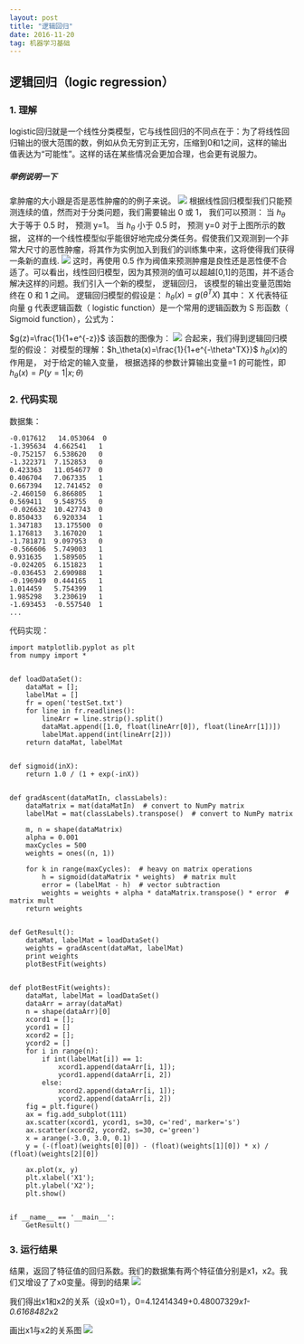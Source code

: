 ```yaml
---
layout: post
title: "逻辑回归"
date: 2016-11-20   
tag: 机器学习基础 
---
```



## 逻辑回归（logic regression）
### 1. 理解
logistic回归就是一个线性分类模型，它与线性回归的不同点在于：为了将线性回归输出的很大范围的数，例如从负无穷到正无穷，压缩到0和1之间，这样的输出值表达为“可能性”。这样的话在某些情况会更加合理，也会更有说服力。
##### 举例说明一下
拿肿瘤的大小跟是否是恶性肿瘤的的例子来说。
![](https://ws2.sinaimg.cn/large/006tNc79ly1fsuxe7yjtdj30pq03xmxo.jpg)
根据线性回归模型我们只能预测连续的值，然而对于分类问题，我们需要输出 0 或 1，
我们可以预测：
    当 $h_\theta$ 大于等于 0.5 时， 预测 y=1。
    当 $h_\theta$ 小于 0.5 时， 预测 y=0 对于上图所示的数据， 这样的一个线性模型似乎能很好地完成分类任务。假使我们又观测到一个非常大尺寸的恶性肿瘤，将其作为实例加入到我们的训练集中来，这将使得我们获得一条新的直线.
![](https://ws2.sinaimg.cn/large/006tNc79ly1fsuxf3q0i0j30j205v3z1.jpg)
这时，再使用 0.5 作为阀值来预测肿瘤是良性还是恶性便不合适了。可以看出，线性回归模型，因为其预测的值可以超越[0,1]的范围，并不适合解决这样的问题。我们引入一个新的模型， 逻辑回归， 该模型的输出变量范围始终在 0 和 1 之间。 逻辑回归模型的假设是： 
$h_\theta(x)=g(\theta^TX)$
其中：
X 代表特征向量
g 代表逻辑函数（ logistic function）是一个常用的逻辑函数为 S 形函数（ Sigmoid function），公式为：

$g(z)=\frac{1}{1+e^{-z}}$
该函数的图像为：
![](https://ws2.sinaimg.cn/large/006tNc79ly1fsuxfjs04mj30ha07o74h.jpg)
合起来，我们得到逻辑回归模型的假设：
对模型的理解：$h_\theta(x)=\frac{1}{1+e^{-\theta^TX}}$
$h_\theta(x)$的作用是， 对于给定的输入变量， 根据选择的参数计算输出变量=1 的可能性，即$h_\theta(x)=P(y=1|x;\theta)$
### 2. 代码实现
数据集：
```
-0.017612   14.053064  0
-1.395634  4.662541   1
-0.752157  6.538620   0
-1.322371  7.152853   0
0.423363   11.054677  0
0.406704   7.067335   1
0.667394   12.741452  0
-2.460150  6.866805   1
0.569411   9.548755   0
-0.026632  10.427743  0
0.850433   6.920334   1
1.347183   13.175500  0
1.176813   3.167020   1
-1.781871  9.097953   0
-0.566606  5.749003   1
0.931635   1.589505   1
-0.024205  6.151823   1
-0.036453  2.690988   1
-0.196949  0.444165   1
1.014459   5.754399   1
1.985298   3.230619   1
-1.693453  -0.557540  1
...
```
代码实现：
```
import matplotlib.pyplot as plt
from numpy import *


def loadDataSet():
    dataMat = [];
    labelMat = []
    fr = open('testSet.txt')
    for line in fr.readlines():
        lineArr = line.strip().split()
        dataMat.append([1.0, float(lineArr[0]), float(lineArr[1])])
        labelMat.append(int(lineArr[2]))
    return dataMat, labelMat


def sigmoid(inX):
    return 1.0 / (1 + exp(-inX))


def gradAscent(dataMatIn, classLabels):
    dataMatrix = mat(dataMatIn)  # convert to NumPy matrix
    labelMat = mat(classLabels).transpose()  # convert to NumPy matrix

    m, n = shape(dataMatrix)
    alpha = 0.001
    maxCycles = 500
    weights = ones((n, 1))

    for k in range(maxCycles):  # heavy on matrix operations
        h = sigmoid(dataMatrix * weights)  # matrix mult
        error = (labelMat - h)  # vector subtraction
        weights = weights + alpha * dataMatrix.transpose() * error  # matrix mult
    return weights


def GetResult():
    dataMat, labelMat = loadDataSet()
    weights = gradAscent(dataMat, labelMat)
    print weights
    plotBestFit(weights)


def plotBestFit(weights):
    dataMat, labelMat = loadDataSet()
    dataArr = array(dataMat)
    n = shape(dataArr)[0]
    xcord1 = [];
    ycord1 = []
    xcord2 = [];
    ycord2 = []
    for i in range(n):
        if int(labelMat[i]) == 1:
            xcord1.append(dataArr[i, 1]);
            ycord1.append(dataArr[i, 2])
        else:
            xcord2.append(dataArr[i, 1]);
            ycord2.append(dataArr[i, 2])
    fig = plt.figure()
    ax = fig.add_subplot(111)
    ax.scatter(xcord1, ycord1, s=30, c='red', marker='s')
    ax.scatter(xcord2, ycord2, s=30, c='green')
    x = arange(-3.0, 3.0, 0.1)
    y = (-(float)(weights[0][0]) - (float)(weights[1][0]) * x) / (float)(weights[2][0])

    ax.plot(x, y)
    plt.xlabel('X1');
    plt.ylabel('X2');
    plt.show()


if __name__ == '__main__':
    GetResult()
```
### 3. 运行结果
结果，返回了特征值的回归系数。我们的数据集有两个特征值分别是x1，x2。我们又增设了了x0变量。得到的结果
![](https://ws4.sinaimg.cn/large/006tNc79ly1fsuxgdf6sjj30bs030wem.jpg)

我们得出x1和x2的关系（设x0=1），0=4.12414349+0.48007329*x1-0.6168482*x2
 
画出x1与x2的关系图
![](https://ws1.sinaimg.cn/large/006tNc79ly1fsuxgn658ej30i80fwdh4.jpg)
 

 
 
